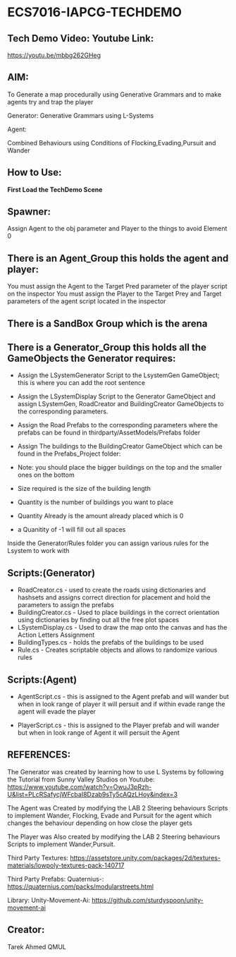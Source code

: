 # ECS7016-IAPCG-TECHDEMO

Tech Demo Video: Youtube Link: 
-----------------------------------------------------------------------------------------------------------------------
https://youtu.be/mbbg262GHeg

AIM: 
-----------------------------------------------------------------------------------------------------------------------
To Generate a map procedurally using Generative Grammars and to make agents try and trap the player

Generator:
Generative Grammars using L-Systems

Agent:

Combined Behaviours using Conditions
of Flocking,Evading,Pursuit and Wander

How to Use:
-----------------------------------------------------------------------------------------------------------------------
<b>First Load the TechDemo Scene</b>

Spawner:
-----------------------------------------------------------------------------------------------------------------------
Assign Agent to the obj parameter
and Player to the things to avoid Element 0

There is an Agent_Group this holds the agent and player:
-----------------------------------------------------------------------------------------------------------------------
You must assign the Agent to the Target Pred parameter of the player script on the inspector
You must assign the Player to the Target Prey and Target parameters of the agent script located in the inspector 

There is a SandBox Group which is the arena
------------------------------------------------------------------------------------------------------------------------
There is a Generator_Group this holds all the GameObjects the Generator requires:
-----------------------------------------------------------------------------------------------------------------------
- Assign the LSystemGenerator Script to the LsystemGen GameObject; this is where you can add the root sentence
- Assign the LSystemDisplay Script to the Generator GameObject and assign LSystemGen, RoadCreator and BuildingCreator GameObjects 
  to the corresponding parameters.

- Assign the Road Prefabs to the corresponding parameters where the prefabs can be found in  thirdparty/AssetModels/Prefabs folder
- Assign The buildings to the BuildingCreator GameObject which can be found in the Prefabs_Project folder:
- Note: you should place the bigger buildings on the top and the smaller ones on the bottom 

- Size required is the size of the building length 
- Quantity is the number of buildings you want to place
- Quantity Already is the amount already placed which is 0 
- a Quanitity of -1 will fill out all spaces

Inside the Generator/Rules folder you can assign various rules for the Lsystem to work with

Scripts:(Generator)
-----------------------------------------------------------------------------------------------------------------------
- RoadCreator.cs - used to create the roads using dictionaries and hashsets and assigns correct direction for placement and hold the parameters to assign the prefabs
- BuildingCreator.cs - Used to place buildings in the correct orientation using dictionaries by finding out all the free plot spaces
- LSystemDisplay.cs - Used to draw the map onto the canvas and has the Action Letters Assignment
- BuildingTypes.cs - holds the prefabs of the buildings to be used
- Rule.cs - Creates scriptable objects and allows to randomize various rules 

Scripts:(Agent)
-----------------------------------------------------------------------------------------------------------------------
- AgentScript.cs - this is assigned to the Agent prefab and will wander 
  but when in  look range of player it will persuit and if within evade range the agent will evade the player

- PlayerScript.cs - this is assigned to the Player prefab and will wander but when in  look range of Agent it will persuit the Agent


<b>REFERENCES:</b>
-----------------------------------------------------------------------------------------------------------------------
The Generator was created by learning  how to use L Systems by following the Tutorial from Sunny Valley Studios on Youtube:
https://www.youtube.com/watch?v=OwuJ3pRzh-U&list=PLcRSafycjWFcbaI8Dzab9sTy5cAQzLHoy&index=3

The Agent was Created by modifying the LAB 2 Steering behaviours Scripts 
to implement Wander, Flocking, Evade and Pursuit for the agent which changes the behaviour depending on how close the player gets

The Player was Also created by modifying the LAB 2 Steering behaviours Scripts 
to implement Wander,Pursuit.

Third Party Textures:
https://assetstore.unity.com/packages/2d/textures-materials/lowpoly-textures-pack-140717

Third Party Prefabs:
Quaternius-: https://quaternius.com/packs/modularstreets.html

Library:
Unity-Movement-Ai: https://github.com/sturdyspoon/unity-movement-ai

Creator:
-----------------------------------------------------------------------------------------------------------------------
Tarek Ahmed QMUL
